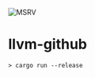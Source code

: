  ![MSRV](https://img.shields.io/badge/msrv-1.73.0-red)

# llvm-github

```console
> cargo run --release
```
